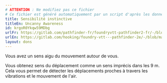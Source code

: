 ```yaml
---
# ATTENTION : Ne modifiez pas ce fichier
# Ce fichier est généré automatiquement par un script d'après les données du module Foundry VTT officiel et de sa traduction
title: Sensibilité instinctive
titleEn: Uncanny Awareness
id: krgoR0Ykqw59MDbg
urlFr: https://gitlab.com/pathfinder-fr/foundryvtt-pathfinder2-fr/-/blob/master/data/feats/krgoR0Ykqw59MDbg.htm
urlEn: https://gitlab.com/hooking/foundry-vtt---pathfinder-2e/-/blob/master/packs/data/feats.db/uncanny-awareness.json
layout: dons
---
```

Vous avez un sens aigu du mouvement autour de vous.

Vous obtenez sens du déplacement comme un sens imprécis dans les 9 m. Cela vous permet de détecter les déplacements proches à travers les vibrations et le mouvement de l'air.
